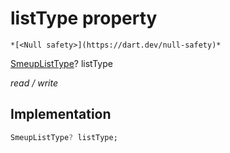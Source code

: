 


# listType property




    *[<Null safety>](https://dart.dev/null-safety)*


[SmeupListType](../../smeup_models_widgets_smeup_list_box_model/SmeupListType.md)? listType
  
_read / write_






## Implementation

```dart
SmeupListType? listType;


```







